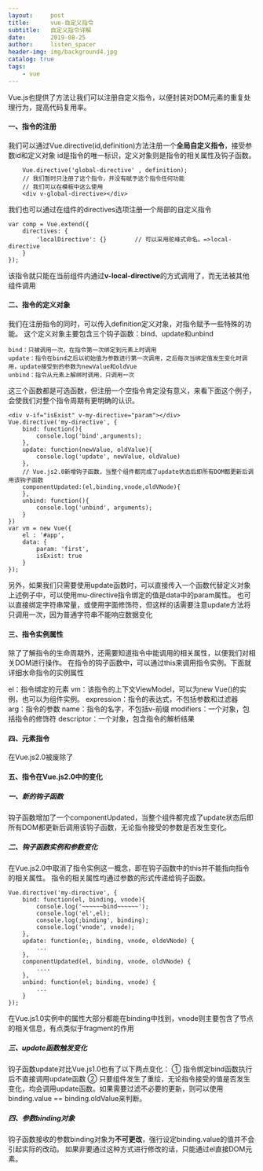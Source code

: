 ```yaml
---
layout:     post
title:      vue-自定义指令
subtitle:   自定义指令详解
date:       2019-08-25
author:     listen_spacer
header-img: img/background4.jpg
catalog: true
tags:
    - vue
---
```

 Vue.js也提供了方法让我们可以注册自定义指令，以便封装对DOM元素的重复处理行为，提高代码复用率。

#### 一、指令的注册
我们可以通过Vue.directive(id,definition)方法注册一个**全局自定义指令**，接受参数id和定义对象
id是指令的唯一标识，定义对象则是指令的相关属性及钩子函数。

```
    Vue.directive('global-directive' , definition);
    // 我们暂时只注册了这个指令，并没有赋予这个指令任何功能
    // 我们可以在模板中这么使用
    <div v-global-directive></div>
```
我们也可以通过在组件的directives选项注册一个局部的自定义指令
```
var comp = Vue.extend({
    directives: {
        'localDirective': {}        // 可以采用驼峰式命名。=>local-directive
    }
});
```
该指令就只能在当前组件内通过**v-local-directive**的方式调用了，而无法被其他组件调用

#### 二、指令的定义对象
我们在注册指令的同时，可以传入definition定义对象，对指令赋予一些特殊的功能。
这个定义对象主要包含三个钩子函数：bind、update和unbind
```
bind：只被调用一次，在指令第一次绑定到元素上时调用
update：指令在bind之后以初始值为参数进行第一次调用，之后每次当绑定值发生变化时调用，update接受到的参数为newValue和oldVue
unbind：指令从元素上解绑时调用，只调用一次
```
这三个函数都是可选函数，但注册一个空指令肯定没有意义，来看下面这个例子，会使我们对整个指令周期有更明确的认识。
```
<div v-if="isExist" v-my-directive="param"></div>
Vue.directive('my-directive', {
    bind: function(){
        console.log('bind',arguments);
    },
    update: function(newValue, oldValue){
        console.log('update', newValue, oldValue)
    },
    // Vue.js2.0新增钩子函数，当整个组件都完成了update状态后即所有DOM都更新后调用该钩子函数
    componentUpdated:(el,binding,vnode,oldVNode){
    },
    unbind: function(){
        console.log('unbind', arguments);
    }
})
var vm = new Vue({
    el : '#app',
    data: {
        param: 'first',
        isExist: true
    }
});
```
另外，如果我们只需要使用update函数时，可以直接传入一个函数代替定义对象
上述例子中，可以使用mu-directive指令绑定的值是data中的param属性。
也可以直接绑定字符串常量，或使用字面修饰符，但这样的话需要注意update方法将只调用一次，因为普通字符串不能响应数据变化

#### 三、指令实例属性
除了了解指令的生命周期外，还需要知道指令中能调用的相关属性，以便我们对相关DOM进行操作。
在指令的钩子函数中，可以通过this来调用指令实例。下面就详细水命指令的实例属性

el：指令绑定的元素
vm：该指令的上下文ViewModel，可以为new Vue()的实例，也可以为组件实例。
expression：指令的表达式，不包括参数和过滤器
arg：指令的参数
name：指令的名字，不包括v-前缀
modifiers：一个对象，包括指令的修饰符
descriptor：一个对象，包含指令的解析结果

#### 四、元素指令
在Vue.js2.0被废除了

#### 五、指令在Vue.js2.0中的变化
##### 一、新的钩子函数
钩子函数增加了一个componentUpdated，当整个组件都完成了update状态后即所有DOM都更新后调用该钩子函数，无论指令接受的参数是否发生变化。

##### 二、钩子函数实例和参数变化
在Vue.js2.0中取消了指令实例这一概念，即在钩子函数中的this并不能指向指令的相关属性。
指令的相关属性均通过参数的形式传递给钩子函数。

```
Vue.directive('my-directive', {
    bind: function(el, binding, vnode){
        console.log('~~~~~~bind~~~~~~');
        console.log('el',el);
        console.log(;binding', binding);
        console.log('vnode', vnode);
    },
    update: function(e;, binding, vnode, oldeVNode) {
        ...
    },
    componentUpdated(el, binding, vnode, oldVNode) {
        ....
    },
    unbind: function(el; binding, vnode) {
        ...
    }
});
```
在Vue.js1.0实例中的属性大部分都能在binding中找到，vnode则主要包含了节点的相关信息，有点类似于fragment的作用

##### 三、update函数触发变化
钩子函数update对比Vue.js1.0也有了以下两点变化：
① 指令绑定bind函数执行后不直接调用update函数
② 只要组件发生了重绘，无论指令接受的值是否发生变化，均会调用update函数。如果需要过滤不必要的更新，则可以使用binding.value == binding.oldValue来判断。

##### 四、参数binding对象
钩子函数接收的参数binding对象为**不可更改**，强行设定binding.value的值并不会引起实际的改动。
如果非要通过这种方式进行修改的话，只能通过el直接DOM元素。